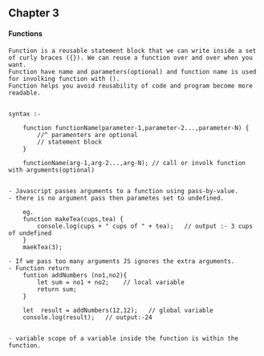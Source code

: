 

## Chapter 3

#### Functions
    Function is a reusable statement block that we can write inside a set of curly braces ({}). We can reuse a function over and over when you want.
    Function have name and parameters(optional) and function name is used for involking function with ().
    Function helps you avoid reusability of code and program become more readable.


    syntax :-

        function functionName(parameter-1,parameter-2...,parameter-N) {   
            //^ paramenters are optional
            // statement block
        }

        functionName(arg-1,arg-2...,arg-N); // call or involk function with arguments(optional)


    - Javascript passes arguments to a function using pass-by-value.
    - there is no argument pass then parametes set to undefined.
     
        eg.
        function makeTea(cups,tea) {
            console.log(cups + " cups of " + tea);   // output :- 3 cups of undefined
        }
        maekTea(3);

    - If we pass too many arguments JS ignores the extra arguments.
    - Function return
        funtion addNumbers (no1,no2){
            let sum = no1 + no2;    // local variable
            return sum;
        }

        let  result = addNumbers(12,12);   // global variable
        console.log(result);   // output:-24


    - variable scope of a variable inside the function is within the function.
